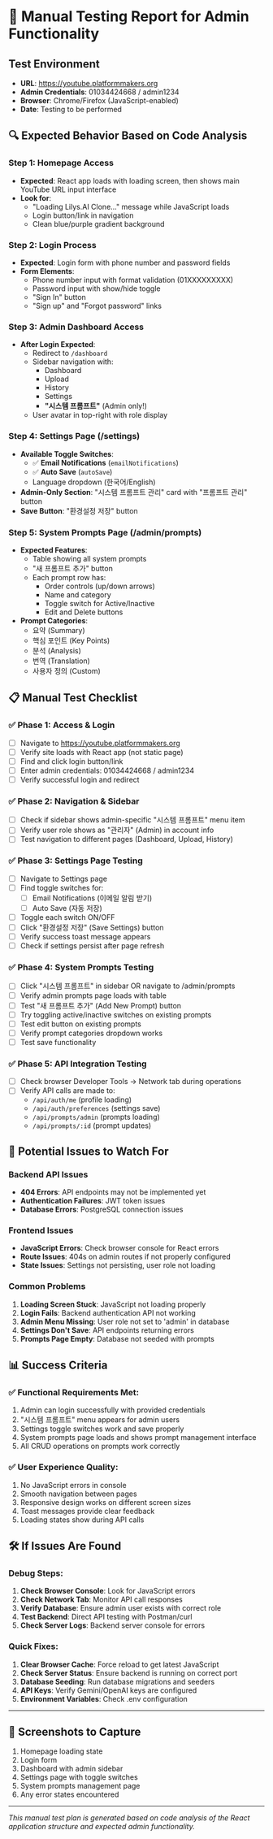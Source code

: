 # 🧪 Manual Testing Report for Admin Functionality

## Test Environment
- **URL**: https://youtube.platformmakers.org
- **Admin Credentials**: 01034424668 / admin1234
- **Browser**: Chrome/Firefox (JavaScript-enabled)
- **Date**: Testing to be performed

## 🔍 Expected Behavior Based on Code Analysis

### **Step 1: Homepage Access**
- **Expected**: React app loads with loading screen, then shows main YouTube URL input interface
- **Look for**: 
  - "Loading Lilys.AI Clone..." message while JavaScript loads
  - Login button/link in navigation
  - Clean blue/purple gradient background

### **Step 2: Login Process**
- **Expected**: Login form with phone number and password fields
- **Form Elements**:
  - Phone number input with format validation (01XXXXXXXXX)
  - Password input with show/hide toggle
  - "Sign In" button
  - "Sign up" and "Forgot password" links

### **Step 3: Admin Dashboard Access**
- **After Login Expected**:
  - Redirect to `/dashboard`
  - Sidebar navigation with:
    - Dashboard
    - Upload  
    - History
    - Settings
    - **"시스템 프롬프트"** (Admin only!)
  - User avatar in top-right with role display

### **Step 4: Settings Page (/settings)**
- **Available Toggle Switches**:
  - ✅ **Email Notifications** (`emailNotifications`)
  - ✅ **Auto Save** (`autoSave`) 
  - Language dropdown (한국어/English)
- **Admin-Only Section**: "시스템 프롬프트 관리" card with "프롬프트 관리" button
- **Save Button**: "환경설정 저장" button

### **Step 5: System Prompts Page (/admin/prompts)**
- **Expected Features**:
  - Table showing all system prompts
  - "새 프롬프트 추가" button
  - Each prompt row has:
    - Order controls (up/down arrows)
    - Name and category
    - Toggle switch for Active/Inactive
    - Edit and Delete buttons
- **Prompt Categories**:
  - 요약 (Summary)
  - 핵심 포인트 (Key Points) 
  - 분석 (Analysis)
  - 번역 (Translation)
  - 사용자 정의 (Custom)

## 📋 Manual Test Checklist

### ✅ Phase 1: Access & Login
- [ ] Navigate to https://youtube.platformmakers.org
- [ ] Verify site loads with React app (not static page)
- [ ] Find and click login button/link
- [ ] Enter admin credentials: 01034424668 / admin1234
- [ ] Verify successful login and redirect

### ✅ Phase 2: Navigation & Sidebar
- [ ] Check if sidebar shows admin-specific "시스템 프롬프트" menu item
- [ ] Verify user role shows as "관리자" (Admin) in account info
- [ ] Test navigation to different pages (Dashboard, Upload, History)

### ✅ Phase 3: Settings Page Testing  
- [ ] Navigate to Settings page
- [ ] Find toggle switches for:
  - [ ] Email Notifications (이메일 알림 받기)
  - [ ] Auto Save (자동 저장)
- [ ] Toggle each switch ON/OFF
- [ ] Click "환경설정 저장" (Save Settings) button
- [ ] Verify success toast message appears
- [ ] Check if settings persist after page refresh

### ✅ Phase 4: System Prompts Testing
- [ ] Click "시스템 프롬프트" in sidebar OR navigate to /admin/prompts
- [ ] Verify admin prompts page loads with table
- [ ] Test "새 프롬프트 추가" (Add New Prompt) button
- [ ] Try toggling active/inactive switches on existing prompts
- [ ] Test edit button on existing prompts
- [ ] Verify prompt categories dropdown works
- [ ] Test save functionality

### ✅ Phase 5: API Integration Testing
- [ ] Check browser Developer Tools → Network tab during operations
- [ ] Verify API calls are made to:
  - `/api/auth/me` (profile loading)
  - `/api/auth/preferences` (settings save)
  - `/api/prompts/admin` (prompts loading)
  - `/api/prompts/:id` (prompt updates)

## 🚨 Potential Issues to Watch For

### Backend API Issues
- **404 Errors**: API endpoints may not be implemented yet
- **Authentication Failures**: JWT token issues
- **Database Errors**: PostgreSQL connection issues

### Frontend Issues  
- **JavaScript Errors**: Check browser console for React errors
- **Route Issues**: 404s on admin routes if not properly configured
- **State Issues**: Settings not persisting, user role not loading

### Common Problems
1. **Loading Screen Stuck**: JavaScript not loading properly
2. **Login Fails**: Backend authentication API not working
3. **Admin Menu Missing**: User role not set to 'admin' in database
4. **Settings Don't Save**: API endpoints returning errors
5. **Prompts Page Empty**: Database not seeded with prompts

## 📊 Success Criteria

### ✅ **Functional Requirements Met:**
1. Admin can login successfully with provided credentials
2. "시스템 프롬프트" menu appears for admin users
3. Settings toggle switches work and save properly  
4. System prompts page loads and shows prompt management interface
5. All CRUD operations on prompts work correctly

### ✅ **User Experience Quality:**
1. No JavaScript errors in console
2. Smooth navigation between pages
3. Responsive design works on different screen sizes
4. Toast messages provide clear feedback
5. Loading states show during API calls

## 🛠️ If Issues Are Found

### Debug Steps:
1. **Check Browser Console**: Look for JavaScript errors
2. **Check Network Tab**: Monitor API call responses
3. **Verify Database**: Ensure admin user exists with correct role
4. **Test Backend**: Direct API testing with Postman/curl
5. **Check Server Logs**: Backend server console for errors

### Quick Fixes:
1. **Clear Browser Cache**: Force reload to get latest JavaScript
2. **Check Server Status**: Ensure backend is running on correct port
3. **Database Seeding**: Run database migrations and seeders
4. **API Keys**: Verify Gemini/OpenAI keys are configured
5. **Environment Variables**: Check .env configuration

---

## 📸 Screenshots to Capture
1. Homepage loading state
2. Login form
3. Dashboard with admin sidebar
4. Settings page with toggle switches
5. System prompts management page
6. Any error states encountered

---

*This manual test plan is generated based on code analysis of the React application structure and expected admin functionality.*